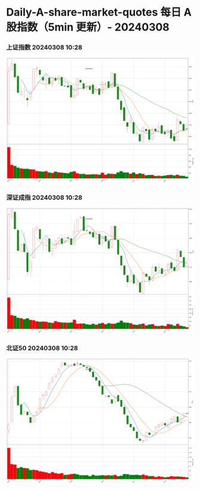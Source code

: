 
# Daily-A-share-market-quotes 每日 A 股指数（5min 更新）- 20240308

### 上证指数 20240308 10:28
![](./fig/2024/3/20240308-sh000001.png)

### 深证成指 20240308 10:28
![](./fig/2024/3/20240308-sz399001.png)

### 北证50 20240308 10:28
![](./fig/2024/3/20240308-bj899050.png)
